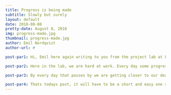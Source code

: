 ```yaml
---
title: Progress is being made
subtitle: Slowly but surely
layout: default
date: 2018-08-08
pretty-date: August 8, 2018
img: progress-made.jpg
thumbnail: progress-made.jpg
author: Emil Nordqvist
author-url: #

post-par1: Hi, Emil here again writing to you from the project lab at LTU.

post-par2: Here in the lab, we are hard at work. Every day some progress is being made. And as you can see from the picture our CAC box is almost ready to fly. It just needs some final touches and all the intrenal components.

post-par3: By every day that passes by we are getting closer to our deadline. The FMI trip. And by every day that passes the stress is growing larger. Luckily for us we have suport coming to Kiruna soon to help out in the building progress. And hopfully everything will be alright. 

post-par4: Thats todays post, it will have to be a short and easy one since i have to get back to work. Untill next time, Ha de gött!
---
```

